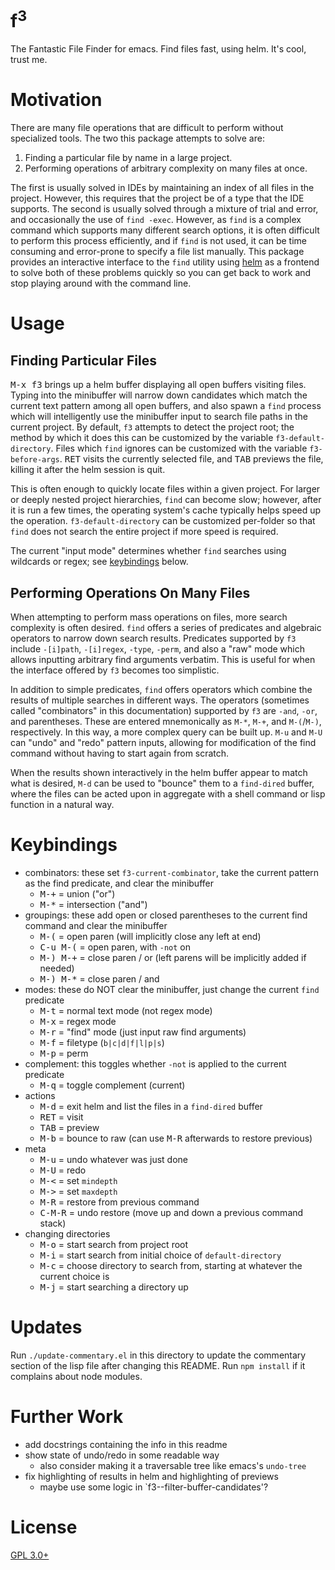f<sup>3</sup>
=============

The Fantastic File Finder for emacs. Find files fast, using helm. It's cool, trust me.

# Motivation

There are many file operations that are difficult to perform without specialized tools. The two this package attempts to solve are:

1. Finding a particular file by name in a large project.
2. Performing operations of arbitrary complexity on many files at once.

The first is usually solved in IDEs by maintaining an index of all files in the project. However, this requires that the project be of a type that the IDE supports. The second is usually solved through a mixture of trial and error, and occasionally the use of `find -exec`. However, as `find` is a complex command which supports many different search options, it is often difficult to perform this process efficiently, and if `find` is not used, it can be time consuming and error-prone to specify a file list manually. This package provides an interactive interface to the `find` utility using [helm](https://github.com/emacs-helm/helm) as a frontend to solve both of these problems quickly so you can get back to work and stop playing around with the command line.

# Usage

## Finding Particular Files

<kbd>M-x f3</kbd> brings up a helm buffer displaying all open buffers visiting files. Typing into the minibuffer will narrow down candidates which match the current text pattern among all open buffers, and also spawn a `find` process which will intelligently use the minibuffer input to search file paths in the current project. By default, `f3` attempts to detect the project root; the method by which it does this can be customized by the variable `f3-default-directory`. Files which `find` ignores can be customized with the variable `f3-before-args`. <kbd>RET</kbd> visits the currently selected file, and <kbd>TAB</kbd> previews the file, killing it after the helm session is quit.

This is often enough to quickly locate files within a given project. For larger or deeply nested project hierarchies, `find` can become slow; however, after it is run a few times, the operating system's cache typically helps speed up the operation. `f3-default-directory` can be customized per-folder so that `find` does not search the entire project if more speed is required.

The current "input mode" determines whether `find` searches using wildcards or regex; see [keybindings](#keybindings) below.

## Performing Operations On Many Files

When attempting to perform mass operations on files, more search complexity is often desired. `find` offers a series of predicates and algebraic operators to narrow down search results. Predicates supported by `f3` include `-[i]path`, `-[i]regex`, `-type`, `-perm`, and also a "raw" mode which allows inputting arbitrary find arguments verbatim. This is useful for when the interface offered by `f3` becomes too simplistic.

In addition to simple predicates, `find` offers operators which combine the results of multiple searches in different ways. The operators (sometimes called "combinators" in this documentation) supported by `f3` are `-and`, `-or`, and parentheses. These are entered mnemonically as `M-*`, `M-+`, and `M-(`/`M-)`, respectively. In this way, a more complex query can be built up. `M-u` and `M-U` can "undo" and "redo" pattern inputs, allowing for modification of the find command without having to start again from scratch.

When the results shown interactively in the helm buffer appear to match what is desired, `M-d` can be used to "bounce" them to a `find-dired` buffer, where the files can be acted upon in aggregate with a shell command or lisp function in a natural way.

# Keybindings

- combinators: these set `f3-current-combinator`, take the current pattern as the find predicate, and clear the minibuffer
    - <kbd>M-+</kbd> = union ("or")
    - <kbd>M-*</kbd> = intersection ("and")
- groupings: these add open or closed parentheses to the current find command and clear the minibuffer
    - <kbd>M-(</kbd> = open paren (will implicitly close any left at end)
    - <kbd>C-u M-(</kbd> = open paren, with `-not` on
    - <kbd>M-) M-+</kbd> = close paren / or (left parens will be implicitly added if needed)
    - <kbd>M-) M-*</kbd> = close paren / and
- modes: these do NOT clear the minibuffer, just change the current `find` predicate
    - <kbd>M-t</kbd> = normal text mode (not regex mode)
    - <kbd>M-x</kbd> = regex mode
    - <kbd>M-r</kbd> = "find" mode (just input raw find arguments)
    - <kbd>M-f</kbd> = filetype (`b|c|d|f|l|p|s`)
    - <kbd>M-p</kbd> = perm
- complement: this toggles whether `-not` is applied to the current predicate
    - <kbd>M-q</kbd> = toggle complement (current)
- actions
    - <kbd>M-d</kbd> = exit helm and list the files in a `find-dired` buffer
    - <kbd>RET</kbd> = visit
    - <kbd>TAB</kbd> = preview
    - <kbd>M-b</kbd> = bounce to raw (can use <kbd>M-R</kbd> afterwards to restore previous)
- meta
    - <kbd>M-u</kbd> = undo whatever was just done
    - <kbd>M-U</kbd> = redo
    - <kbd>M-<</kbd> = set `mindepth`
    - <kbd>M-></kbd> = set `maxdepth`
    - <kbd>M-R</kbd> = restore from previous command
    - <kbd>C-M-R</kbd> = undo restore (move up and down a previous command stack)
- changing directories
    - <kbd>M-o</kbd> = start search from project root
    - <kbd>M-i</kbd> = start search from initial choice of `default-directory`
    - <kbd>M-c</kbd> = choose directory to search from, starting at whatever the current choice is
    - <kbd>M-j</kbd> = start searching a directory up

# Updates

Run `./update-commentary.el` in this directory to update the commentary section of the lisp file after changing this README. Run `npm install` if it complains about node modules.

# Further Work

- add docstrings containing the info in this readme
- show state of undo/redo in some readable way
    - also consider making it a traversable tree like emacs's `undo-tree`
- fix highlighting of results in helm and highlighting of previews
    - maybe use some logic in `f3--filter-buffer-candidates'?

# License

[GPL 3.0+](./LICENSE)
